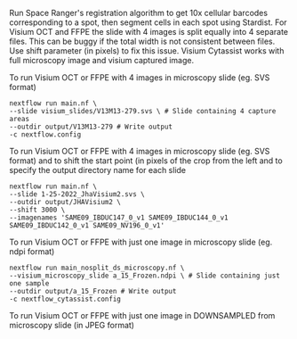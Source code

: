 Run Space Ranger's registration algorithm to get 10x cellular barcodes corresponding to a spot, then segment cells in each spot using Stardist. For Visium OCT and FFPE the slide with 4 images is split equally into 4 separate files. This can be buggy if the total width is not consistent between files. Use shift parameter (in pixels) to fix this issue. Visium Cytassist works with full microscopy image and visium captured image.

To run Visium OCT or FFPE with 4 images in microscopy slide (eg. SVS format)
```
nextflow run main.nf \
--slide visium_slides/V13M13-279.svs \ # Slide containing 4 capture areas
--outdir output/V13M13-279 # Write output
-c nextflow.config
```

To run Visium OCT or FFPE with 4 images in microscopy slide (eg. SVS format) and to shift the start point (in pixels of the crop from the left and to specify the output directory name for each slide

```
nextflow run main.nf \
--slide 1-25-2022_JhaVisium2.svs \
--outdir output/JHAVisium2 \
--shift 3000 \
--imagenames 'SAME09_IBDUC147_0_v1 SAME09_IBDUC144_0_v1 SAME09_IBDUC142_0_v1 SAME09_NV196_0_v1'
```

To run Visium OCT or FFPE with just one image in microscopy slide (eg. ndpi format)
```
nextflow run main_nosplit_ds_microscopy.nf \
--visium_microscopy_slide a_15_Frozen.ndpi \ # Slide containing just one sample
--outdir output/a_15_Frozen # Write output
-c nextflow_cytassist.config
```

To run Visium OCT or FFPE with just one image in DOWNSAMPLED from microscopy slide (in JPEG format)
```

```




